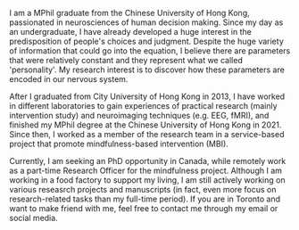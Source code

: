 I am a MPhil graduate from the Chinese University of Hong Kong, passionated in neurosciences of human decision making. Since my day as an undergraduate, I have already developed a huge interest in the predisposition of people's choices and judgment. Despite the huge variety of information that could go into the equation, I believe there are parameters that were relatively constant and they represent what we called 'personality'. My research interest is to discover how these parameters are encoded in our nervous system.

After I graduated from City University of Hong Kong in 2013, I have worked in different laboratories to gain experiences of practical research (mainly intervention study) and neuroimaging techniques (e.g. EEG, fMRI), and finished my MPhil degree at the Chinese University of Hong Kong in 2021. Since then, I worked as a member of the research team in a service-based project that promote mindfulness-based intervention (MBI).

Currently, I am seeking an PhD opportunity in Canada, while remotely work as a part-time Research Officer for the mindfulness project. Although I am working in a food factory to support my living, I am still actively working on various reseasrch projects and manuscripts (in fact, even more focus on research-related tasks than my full-time period). If you are in Toronto and want to make friend with me, feel free to contact me through my email or social media.